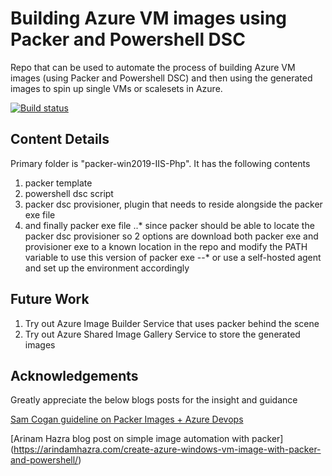 # Building Azure VM images using Packer and Powershell DSC

Repo that can be used to automate the process of building Azure VM images (using Packer and Powershell DSC) and then using the generated images to spin up single VMs or scalesets in Azure. 

[![Build status](https://sdrk.visualstudio.com/VmImage-Packer-Powershell/_apis/build/status/Packer%20Image%20Build)](https://sdrk.visualstudio.com/VmImage-Packer-Powershell/_build/latest?definitionId=55)

## Content Details

Primary folder is "packer-win2019-IIS-Php". It has the following contents

1. packer template
2. powershell dsc script
3. packer dsc provisioner, plugin that needs to reside alongside the packer exe file
4. and finally packer exe file
..* since packer should be able to locate the packer dsc provisioner so 2 options are download both packer exe and provisioner exe to a known location in the repo and modify the PATH variable to use this version of packer exe
--* or use a self-hosted agent and set up the environment accordingly

## Future Work

1. Try out Azure Image Builder Service that uses packer behind the scene
2. Try out Azure Shared Image Gallery Service to store the generated images

## Acknowledgements

Greatly appreciate the below blogs posts for the insight and guidance

[Sam Cogan guideline on Packer Images + Azure Devops](https://samcogan.com/building-packer-images-with-azure-devops/)

[Arinam Hazra blog post on simple image automation with packer] (https://arindamhazra.com/create-azure-windows-vm-image-with-packer-and-powershell/)

